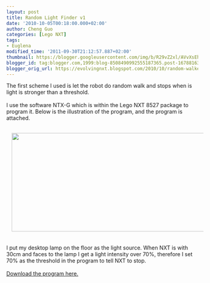 ```yaml
---
layout: post
title: Random Light Finder v1
date: '2010-10-05T00:18:00.000+02:00'
author: Cheng Guo
categories: [Lego NXT]
tags:
- Euglena
modified_time: '2011-09-30T21:12:57.887+02:00'
thumbnail: https://blogger.googleusercontent.com/img/b/R29vZ2xl/AVvXsEhiXYT5LzWBzboF1lvd4Fc-c5SXfyA3gb8bRTz4UxgOwsFF18pHcvPeWtpGjY7WXXn7XXEXNCTbBY4O-RdPRLZvqJ5VvJ3yWtOTCdqNesG4KBoJgdqpRscqxZpc-xKqMQsa4iWxjdMCow/s72-c/random-light-finderd.png
blogger_id: tag:blogger.com,1999:blog-8508490992555187365.post-1678816388178533591
blogger_orig_url: https://evolvingnxt.blogspot.com/2010/10/random-walker-v1.html
---
```


The first scheme I used is let the robot do random walk and stops when is light is stronger than a threshold.<br />
<br />
I use the software NTX-G which is within the Lego NXT 8527 package to program it. Below is the illustration of the program, and the program is attached.<br />
<br />
<div class="separator" style="clear: both; text-align: center;">
<a href="https://blogger.googleusercontent.com/img/b/R29vZ2xl/AVvXsEhiXYT5LzWBzboF1lvd4Fc-c5SXfyA3gb8bRTz4UxgOwsFF18pHcvPeWtpGjY7WXXn7XXEXNCTbBY4O-RdPRLZvqJ5VvJ3yWtOTCdqNesG4KBoJgdqpRscqxZpc-xKqMQsa4iWxjdMCow/s1600/random-light-finderd.png" imageanchor="1" style="margin-left: 1em; margin-right: 1em;"><img border="0" height="259" src="https://blogger.googleusercontent.com/img/b/R29vZ2xl/AVvXsEhiXYT5LzWBzboF1lvd4Fc-c5SXfyA3gb8bRTz4UxgOwsFF18pHcvPeWtpGjY7WXXn7XXEXNCTbBY4O-RdPRLZvqJ5VvJ3yWtOTCdqNesG4KBoJgdqpRscqxZpc-xKqMQsa4iWxjdMCow/s640/random-light-finderd.png" width="640" /></a></div>
<br />
<br />
I put my desktop lamp on the floor as the light source. When NXT is with 30cm and faces to the lamp I get a light intensity over 70%, therefore I set 70% as the threshold in the program to tell NXT to stop.<br />
<br />
<a href="http://code.google.com/p/evolvingnxt/downloads/detail?name=Random%20Light%20Finder.rbt&amp;can=2&amp;q=">Download the program here.</a><br />
<br />
<b><br /></b>